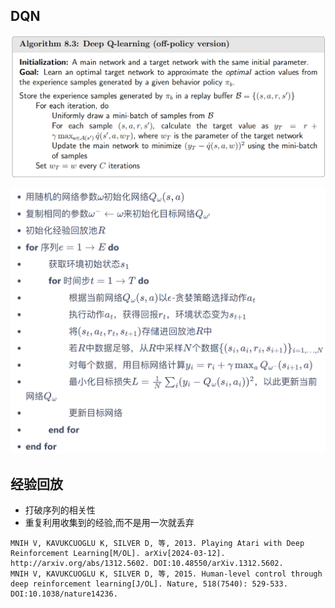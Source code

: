## DQN

![image-20231225154639027](.static/image-20231225154639027.png) 

![image-20240315144159805](.static/image-20240315144159805.png)

## 经验回放

- 打破序列的相关性
- 重复利用收集到的经验,而不是用一次就丢弃





````
MNIH V, KAVUKCUOGLU K, SILVER D, 等, 2013. Playing Atari with Deep Reinforcement Learning[M/OL]. arXiv[2024-03-12]. http://arxiv.org/abs/1312.5602. DOI:10.48550/arXiv.1312.5602.
MNIH V, KAVUKCUOGLU K, SILVER D, 等, 2015. Human-level control through deep reinforcement learning[J/OL]. Nature, 518(7540): 529-533. DOI:10.1038/nature14236.
````

